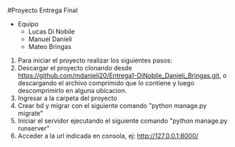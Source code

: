 #Proyecto Entrega Final
  
* Equipo  
  - Lucas Di Nobile
  - Manuel Danieli 
  - Mateo Bringas

1) Para iniciar el proyecto realizar los siguientes pasos:
2) Descargar el proyecto clonando desde https://github.com/mdanieli20/Entrega1-DiNobile_Danieli_Bringas.git, o descargando el archivo comprimido que lo contiene y luego descomprimirlo en alguna ubicacion.
3) Ingresar a la carpeta del proyecto
4) Crear bd y migrar con el siguiente comando "python manage.py migrate"
5) Iniciar el servidor ejecutando el siguiente comando "python manage.py runserver"
6) Acceder a la url indicada en consola, ej: http://127.0.0.1:8000/
